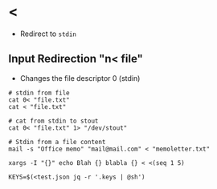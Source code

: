 # <

- Redirect to `stdin`

## Input Redirection "n< file"

- Changes the file descriptor 0 (stdin)

```shell
# stdin from file
cat 0< "file.txt"
cat < "file.txt"

# cat from stdin to stout
cat 0< "file.txt" 1> "/dev/stout"
```

```shell
# Stdin from a file content
mail -s "Office memo" "mail@mail.com" < "memoletter.txt"
```

```shell
xargs -I "{}" echo Blah {} blabla {} < <(seq 1 5)
```

```shell
KEYS=$(<test.json jq -r '.keys | @sh')
```

